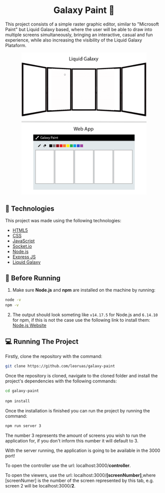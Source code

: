 <h1 align="center">Galaxy Paint 🎨</h1>

<p>This project consists of a simple raster graphic editor, similar to "Microsoft Paint" but Liquid Galaxy based, where the user will be able to draw into multiple screens simultaneously, bringing an interactive, casual and fun experience, while also increasing the visibility of the Liquid Galaxy Plataform.</p>

<p align="center">
  <img alt="Galaxy Paint" src=".github/mockup.gif" width="400px"/>
</p>

## 🚀 Technologies

This project was made using the following technologies:

- [HTML5](https://developer.mozilla.org/pt-BR/docs/Web/HTML)
- [CSS](https://developer.mozilla.org/pt-BR/docs/Web/CSS)
- [JavaScript](https://www.javascript.com/)
- [Socket.io](https://socket.io/)
- [Node.js](https://nodejs.org/en/)
- [Express JS](https://expressjs.com/)
- [Liquid Galaxy](https://liquidgalaxy.org/)

## 📝 Before Running
1. Make sure **Node.js** and **npm** are installed on the machine by running:
```bash
node -v
npm -v
```
2. The output should look someting like `v14.17.5` for Node.js and `6.14.10` for npm, if this is not the case use the following link to install them:
[Node.js Website](https://nodejs.org/en/)

## 💻 Running The Project
Firstly, clone the repository with the command:
```bash
git clone https://github.com/leoruas/galaxy-paint
```

Once the repository is cloned, navigate to the cloned folder and install the project's dependencies with the following commands:
```bash
cd galaxy-paint

npm install
``` 

Once the installation is finished you can run the project by running the command:
```bash
npm run server 3
```
The number 3 represents the amount of screens you wish to run the application for, if you don't inform this number it will default to 3.

With the server running, the application is going to be available in the 3000 port!

To open the controller use the url: localhost:3000/**controller**. 

To open the viewers, use  the url: localhost:3000/**[screenNumber]**,where [screenNumer] is the number of the screen represented by this tab,  e.g. screen 2 will be localhost:3000/**2**.